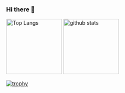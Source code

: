 ### Hi there 👋


<p align="left"> 
  <img alt="Top Langs" height="150px" src="https://github-readme-stats.vercel.app/api/top-langs/?username=Yuki326&layout=compact&show_icons=true&theme=onedark" />
  <img alt="github stats" height="150px" src="https://github-readme-stats.vercel.app/api?username=Yuki326&theme=onedark&show_icons=ture" />
</p>

[![trophy](https://github-profile-trophy.vercel.app/?username=Yuki326&theme=onedark&column=7
)](https://github.com/ryo-ma/github-profile-trophy)
